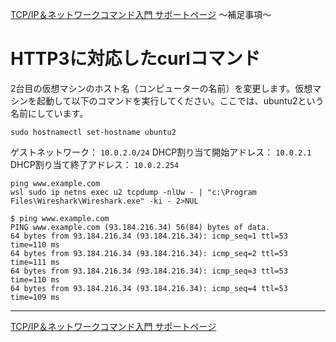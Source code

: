 
[TCP/IP＆ネットワークコマンド入門 サポートページ](https://nisim-m.github.io/tcpipcmdbook/) ～補足事項～
# HTTP3に対応したcurlコマンド

<!-- TOC -->

<!-- /TOC -->

2台目の仮想マシンのホスト名（コンピューターの名前）を変更します。仮想マシンを起動して以下のコマンドを実行してください。ここでは、ubuntu2という名前にしています。

<code>sudo hostnamectl set-hostname ubuntu2</code>

ゲストネットワーク： `10.0.2.0/24`
DHCP割り当て開始アドレス： `10.0.2.1`
DHCP割り当て終了アドレス： `10.0.2.254`


~~~shell
ping www.example.com
wsl sudo ip netns exec u2 tcpdump -nlUw - | "c:\Program Files\Wireshark\Wireshark.exe" -ki - 2>NUL
~~~

~~~shell-session
$ ping www.example.com
PING www.example.com (93.184.216.34) 56(84) bytes of data.
64 bytes from 93.184.216.34 (93.184.216.34): icmp_seq=1 ttl=53 time=110 ms
64 bytes from 93.184.216.34 (93.184.216.34): icmp_seq=2 ttl=53 time=111 ms
64 bytes from 93.184.216.34 (93.184.216.34): icmp_seq=3 ttl=53 time=110 ms
64 bytes from 93.184.216.34 (93.184.216.34): icmp_seq=4 ttl=53 time=109 ms
~~~

----
[TCP/IP＆ネットワークコマンド入門 サポートページ](https://nisim-m.github.io/tcpipcmdbook/)
